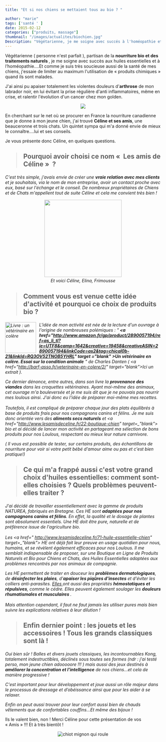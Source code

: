 ```yaml
---
title: "Et si nos chiens se mettaient tous au bio ? "

author: "marie"
tags: ['santé ' ]
date: 2015-02-12
categories: ["produits, massage"]
thumbnail: "/images/actualites/biochien.jpg"
Description: "Végétarienne, je me soigne avec succés à l'homéopathie et aux huiles essentielles. Comme je suis très soucieuse de la santé de mes chiens, j'essaie de limiter au maximum l'utilisation de « produits chimiques » quand ils sont malade"
---
```



Végétarienne ( personne n'est parfait ), partisan de la <b> nourriture bio et des traitements naturels </b>, je me soigne avec succès aux huiles essentielles et à l’homéopathie....Et comme je suis très soucieuse aussi de la santé de mes chiens, j'essaie de limiter au maximum l'utilisation de « produits chimiques » quand ils sont malades.


J'ai ainsi pu apaiser totalement les violentes douleurs d'<b>arthrose</b> de mon labrador noir, en lui évitant la prise régulière d'anti inflammatoires,  même en crise, et ralentir l'évolution d'un cancer chez mon golden.

 <p align=" center"><img src= "/images/actualites/biochien.jpg"></p>


En cherchant sur le net où se procurer en France la nourriture canadienne que je donne à mon jeune chien, j'ai trouvé <b>Céline et ses amis</b>, une beauceronne et trois chats. Un quintet sympa qui m'a donné envie de mieux le connaître....lui et ses conseils.

Je vous présente donc Céline, en quelques questions.





## <blockquote> Pourquoi avoir choisi ce nom «  Les amis de Céline »  ?</blockquote>  ##


<i>
 C'est très simple, j'avais envie de créer une <b>vraie relation avec mes clients</b> et  je souhaitais, via le nom de mon entreprise, avoir un contact proche avec eux, basé sur l'échange et le conseil. De nombreux propriétaires de Chiens et de Chats m'appellent tout de suite Céline et cela me convient très bien !
 </i>

<p align="center">

<img src="/images/pages/partenaires/amis_celine.jpg" width="250">
<i> <br>Et voici Céline, Elina, Frimousse </i>


</p>

## <blockquote> Comment vous est venue cette idée d'activité et pourquoi ce choix de produits bio ? </blockquote> ##
<i>


 <img src="/images/actualites/un_veto_en_colere.jpg" style="float:left; padding-right: 10px; width: 100px;" alt="Livre : un vétérinaire en colère" title="Livre : un vétérinaire en colère">  L'idée de mon activité est née de la lecture d'un ouvrage à l'origine de nombreuses polémiques : "<b> <a href="http://www.amazon.fr/gp/product/2890057194/ref=as_li_tl?ie=UTF8&camp=1642&creative=19458&creativeASIN=2890057194&linkCode=as2&tag=chical0b-21&linkId=RQ3OV52TNOB5YHRL" target =_"blank" >Un vétérinaire en colère. Essai sur la condition animale</a><img src="http://ir-fr.amazon-adsystem.com/e/ir?t=chical0b-21&l=as2&o=8&a=2890057194" width="1" height="1" border="0" alt="" style="border:none !important; margin:0px !important;" />
 </b>" de Charles Danten ( <a href="http://barf-asso.fr/veterinaire-en-colere/2/" target=_"blank">Ici un extrait</a> ).


 Ce dernier dénonce, entre autres, dans son livre la <b> provenance des viandes</b>  dans les croquettes vétérinaires. Ayant moi-même des animaux, cet ouvrage m'a bouleversée et je me suis dit que je ne pouvais pas nourrir mes loulous ainsi. J'ai donc eu l'idée de préparer moi-même mes recettes.<br/><br />
  Toutefois, il est compliqué de préparer chaque jour des plats équilibrés à base de produits frais pour nos compagnons canins et félins. Je me suis donc orientée vers des <b>aliments secs naturels</b> et <a href="http://www.lesamisdeceline.fr/22-boutique-chien" target=_"blank"> bio </a>  et ai décidé de lancer mon activité en partageant ma sélection de bons produits pour nos Loulous, respectant au mieux leur nature carnivore.


  ( Il vous est possible de tester, sur certains produits, des échantillons de nourriture pour voir si votre petit bébé d'amour aime ou pas et c'est bien pratique!)
 </i>





## <blockquote> Ce qui m'a frappé aussi c'est votre grand choix d'huiles essentielles: comment sont-elles choisies ? Quels problèmes peuvent-elles traiter ? </blockquote>  ##

<i>


J'ai décidé de travailler essentiellement avec la gamme de produits NATUREA, fabriqués en Bretagne. Ces HE sont <b>adaptées pour nos compagnons canins et félins</b>. En effet, la qualité et le dosage de plantes sont absolument  essentiels. Une HE doit être pure, naturelle et de préférence issue de l'agriculture bio.<br/><br />
Les <a href=" http://www.lesamisdeceline.fr/71-huile-essentielle-chien" target=_"blank"> HE </a> ont déjà fait leur preuve en usage quotidien pour nous, humains, et se révèlent également efficaces pour nos Loulous. Il me semblait indispensable de proposer, sur une Boutique en Ligne de Produits Naturels et Bio pour Chiens et Chats, des Huiles Essentielles adaptées aux problèmes rencontrés par nos animaux de compagnie.


Les HE permettent de traiter en douceur les <b>problèmes dermatologiques</b>, de <b>désinfecter les plaies</b>, d'<b>apaiser les piqûres d'insectes</b> et d'éviter les colliers anti-parasites. <a href =" http://arnaudveto.blogspot.fr/2011/09/les-huiles-essentielles.html " target ="_bmank"> Elles </a> ont aussi des propriétés <b>hémostatiques et répulsives</b>, comme le cédre. Elles peuvent également soulager les <b>douleurs rhumatismales et musculaires </b>.<br/><br />
Mais attention cependant, il faut ne faut jamais les utiliser pures mais bien suivre les explications relatives à leur dilution !

</i>



##  <blockquote> Enfin dernier point : les jouets et les accessoires ! Tous les grands classiques sont là !</blockquote>  ##
<i>

Oui bien sûr ! Balles et divers jouets classiques, les incontournables Kong, totalement indestructibles, déclinés sous toutes ses formes (ndr : j'ai testé perso, mon jeune chien adooooore !!! ) mais aussi des jeux destinés à <b>améliorer la concentration et l'intelligence</b> de nos chiens...et cela de manière progressive !

C'est important pour leur développement et joue aussi un rôle majeur dans le processus de dressage et d’obéissance ainsi que pour les aider à se relaxer.

Enfin on peut aussi trouver pour leur confort aussi bien de chauds vêtements que de confortables couffins...Et même des bijoux !  </i>


Ils le valent bien, non ! Merci Céline pour cette présentation de vos « Amis » !!! Et à très bientôt !

<center><img src="/images/actualites/rolling_dog.gif" alt="chiot mignon qui roule" title="au revoir !!"></center>